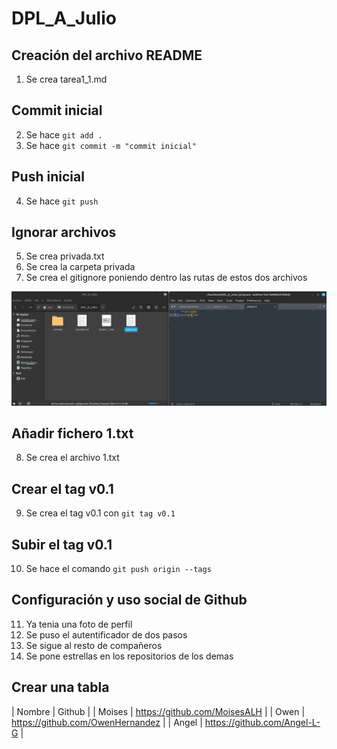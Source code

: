 # DPL_A_Julio

## Creación del archivo README		 
1. Se crea tarea1_1.md

## Commit inicial		
2. Se hace ```git add .```
3. Se hace ```git commit -m "commit inicial"```

## Push inicial		
4. Se hace ```git push```

## Ignorar archivos		
5. Se crea privada.txt
6. Se crea la carpeta privada
7. Se crea el gitignore poniendo dentro las rutas de estos dos archivos

![Image](./images/gitignore.png)

## Añadir fichero 1.txt
8. Se crea el archivo 1.txt

## Crear el tag v0.1
9. Se crea el tag v0.1 con ```git tag v0.1```

## Subir el tag v0.1
10. Se hace el comando ```git push origin --tags```

## Configuración y uso social de Github
11. Ya tenia una foto de perfil
12. Se puso el autentificador de dos pasos
13. Se sigue al resto de compañeros
14. Se pone estrellas en los repositorios de los demas

## Crear una tabla
| Nombre | Github  |
| Moises | https://github.com/MoisesALH |
| Owen | https://github.com/OwenHernandez |
| Angel | https://github.com/Angel-L-G |